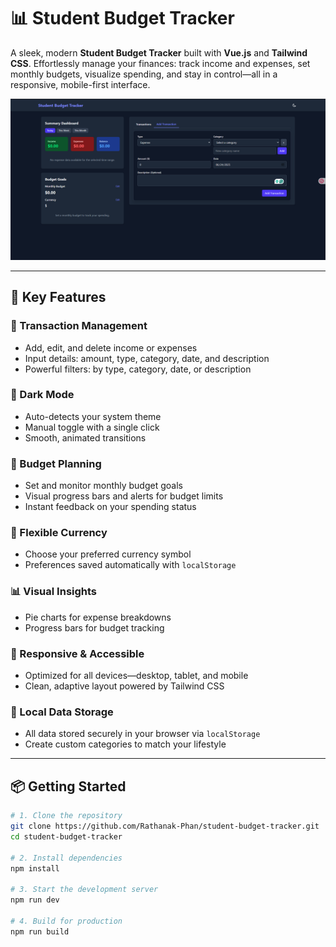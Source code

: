 # 📊 Student Budget Tracker

A sleek, modern **Student Budget Tracker** built with **Vue.js** and **Tailwind CSS**. Effortlessly manage your finances: track income and expenses, set monthly budgets, visualize spending, and stay in control—all in a responsive, mobile-first interface.

<p align="center">
    <img src="src/assets/image.png" alt="Student Budget Tracker Home Page" width="600"/>
</p>

---

## 🚀 Key Features

### 🔹 Transaction Management
- Add, edit, and delete income or expenses
- Input details: amount, type, category, date, and description
- Powerful filters: by type, category, date, or description

### 🌙 Dark Mode
- Auto-detects your system theme
- Manual toggle with a single click
- Smooth, animated transitions

### 🎯 Budget Planning
- Set and monitor monthly budget goals
- Visual progress bars and alerts for budget limits
- Instant feedback on your spending status

### 💱 Flexible Currency
- Choose your preferred currency symbol
- Preferences saved automatically with `localStorage`

### 📊 Visual Insights
- Pie charts for expense breakdowns
- Progress bars for budget tracking

### 📱 Responsive & Accessible
- Optimized for all devices—desktop, tablet, and mobile
- Clean, adaptive layout powered by Tailwind CSS

### 💾 Local Data Storage
- All data stored securely in your browser via `localStorage`
- Create custom categories to match your lifestyle

---

## 📦 Getting Started

```bash
# 1. Clone the repository
git clone https://github.com/Rathanak-Phan/student-budget-tracker.git
cd student-budget-tracker

# 2. Install dependencies
npm install

# 3. Start the development server
npm run dev

# 4. Build for production
npm run build
```
